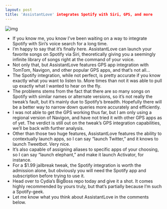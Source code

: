 ```yaml
---
layout: post
title: 'AssistantLove' integrates Spotify with Siri, GPS, and more
---
```

![img](http://media.idownloadblog.com/wp-content/uploads/2012/02/AssistantLove-Screenshot.jpg)
* If you know me, you know I’ve been waiting on a way to integrate Spotify with Siri’s voice search for a long time.
* I’m happy to say that it’s finally here. AssistantLove can launch your favorite songs on Spotify via Siri, theoretically giving you a seemingly infinite library of songs right at the command of your voice.
* Not only that, but AssistantLove features GPS app integration with TomTom, Navigon, and other popular GPS apps, and that’s not all…
* The Spotify integration, while not perfect, is pretty accurate if you know exactly what you want to listen to. More times than not it was able to pull up exactly what I wanted to hear on the fly.
* The problems stems from the fact that there are so many songs on Spotify with similar names or alternate versions, so it’s not really the tweak’s fault, but it’s mainly due to Spotify’s breadth. Hopefully there will be a better way to narrow down queries more accurately and efficiently.
* I was not able to get the GPS working thus far, but I am only using a regional version of Navigon, and have not tried it with other GPS apps as of yet. The verdict is still out on the tweak’s GPS integration capabilities, we’ll be back with further analysis.
* Other than those two huge features, AssistantLove features the ability to contextually launch apps, so I can say “launch Twitter,” and it knows to launch Tweetbot. Very nice.
* It’s also capable of assigning aliases to specific apps of your choosing, so I can say “launch elephant,” and make it launch Activator, for instance.
* For a $1.99 jailbreak tweak, the Spotify integration is worth the admission alone, but obviously you will need the Spotify app and subscription before trying to use it.
* Head over to Cydia’s BigBoss repo today and give it a shot. It comes highly recommended by yours truly, but that’s partially because I’m such a Spotify-geek.
* Let me know what you think about AssistantLove in the comments below.

